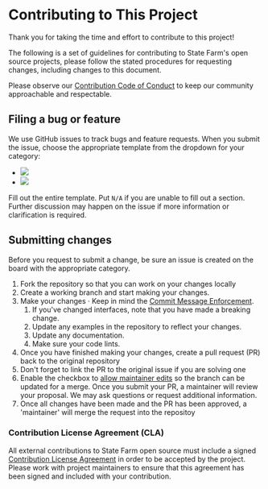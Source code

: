 # Contributing to This Project
Thank you for taking the time and effort to contribute to this project!

The following is a set of guidelines for contributing to State Farm's open source projects, please follow the stated procedures for requesting changes, including changes to this document.

Please observe our [Contribution Code of Conduct](https://github.com/StateFarmIns/.github/blob/master/CODE_OF_CONDUCT.md) to keep our community approachable and respectable.

## Filing a bug or feature

We use GitHub issues to track bugs and feature requests. When you submit the issue, choose the appropriate template from the dropdown for your category:

- [![](https://img.shields.io/badge/Bug-red.svg)](#)
- [![](https://img.shields.io/badge/Feature-green.svg)](#)

Fill out the entire template. Put `N/A` if you are unable to fill out a section. Further discussion may happen on the issue if more information or clarification is required.

## Submitting changes

Before you request to submit a change, be sure an issue is created on the board with the appropriate category.

1. Fork the repository so that you can work on your changes locally
2. Create a working branch and start making your changes.
3. Make your changes · Keep in mind the [Commit Message Enforcement](#commit-message-enforcement).
    1. If you've changed interfaces, note that you have made a breaking change.
    2. Update any examples in the repository to reflect your changes.
    3. Update any documentation.
    4. Make sure your code lints.
4. Once you have finished making your changes, create a pull request (PR) back to the original repository
5. Don't forget to link the PR to the original issue if you are solving one
6. Enable the checkbox to [allow maintainer edits]([url](https://docs.github.com/en/github/collaborating-with-issues-and-pull-requests/allowing-changes-to-a-pull-request-branch-created-from-a-fork)) so the branch can be updated for a merge. Once you submit your PR, a maintainer will review your proposal. We may ask questions or request additional information.
7. Once all changes have been made and the PR has been approved, a 'maintainer' will merge the request into the repositoy

### Contribution License Agreement (CLA)

All external contributions to State Farm open source must include a signed [Contribution License Agreement](https://github.com/StateFarmIns/.github/blob/master/CONTRIBUTION_LICENSE_AGREEMENT.MD) in order to be accepted by the project. Please work with project maintainers to ensure that this agreement has been signed and included with your contribution.
